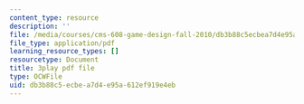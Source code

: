 ```yaml
---
content_type: resource
description: ''
file: /media/courses/cms-608-game-design-fall-2010/db3b88c5ecbea7d4e95a612ef919e4eb_68555.pdf
file_type: application/pdf
learning_resource_types: []
resourcetype: Document
title: 3play pdf file
type: OCWFile
uid: db3b88c5-ecbe-a7d4-e95a-612ef919e4eb
---
```

